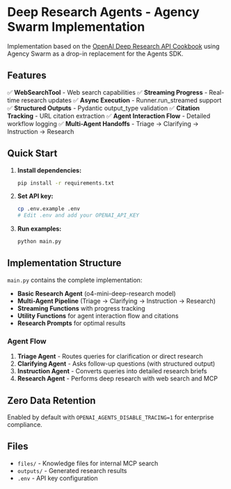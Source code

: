 # Deep Research Agents - Agency Swarm Implementation

Implementation based on the [OpenAI Deep Research API Cookbook](https://cookbook.openai.com/examples/deep_research_api/introduction_to_deep_research_api_agents) using Agency Swarm as a drop-in replacement for the Agents SDK.

## Features

✅ **WebSearchTool** - Web search capabilities
✅ **Streaming Progress** - Real-time research updates
✅ **Async Execution** - Runner.run_streamed support
✅ **Structured Outputs** - Pydantic output_type validation
✅ **Citation Tracking** - URL citation extraction
✅ **Agent Interaction Flow** - Detailed workflow logging
✅ **Multi-Agent Handoffs** - Triage → Clarifying → Instruction → Research

## Quick Start

1. **Install dependencies:**
   ```bash
   pip install -r requirements.txt
   ```

2. **Set API key:**
   ```bash
   cp .env.example .env
   # Edit .env and add your OPENAI_API_KEY
   ```

3. **Run examples:**
   ```bash
   python main.py
   ```

## Implementation Structure

`main.py` contains the complete implementation:

- **Basic Research Agent** (o4-mini-deep-research model)
- **Multi-Agent Pipeline** (Triage → Clarifying → Instruction → Research)
- **Streaming Functions** with progress tracking
- **Utility Functions** for agent interaction flow and citations
- **Research Prompts** for optimal results

### Agent Flow

1. **Triage Agent** - Routes queries for clarification or direct research
2. **Clarifying Agent** - Asks follow-up questions (with structured output)
3. **Instruction Agent** - Converts queries into detailed research briefs
4. **Research Agent** - Performs deep research with web search and MCP

## Zero Data Retention

Enabled by default with `OPENAI_AGENTS_DISABLE_TRACING=1` for enterprise compliance.

## Files

- `files/` - Knowledge files for internal MCP search
- `outputs/` - Generated research results  
- `.env` - API key configuration
